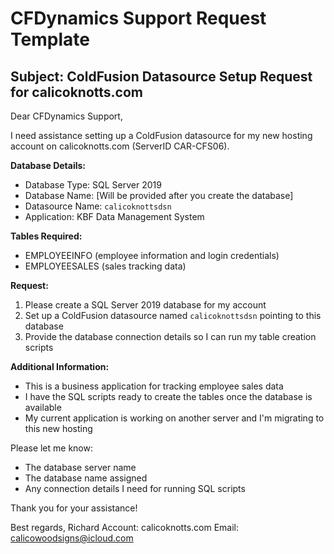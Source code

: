 # CFDynamics Support Request Template

## Subject: ColdFusion Datasource Setup Request for calicoknotts.com

Dear CFDynamics Support,

I need assistance setting up a ColdFusion datasource for my new hosting account on calicoknotts.com (ServerID CAR-CFS06).

**Database Details:**
- Database Type: SQL Server 2019
- Database Name: [Will be provided after you create the database]
- Datasource Name: `calicoknottsdsn`
- Application: KBF Data Management System

**Tables Required:**
- EMPLOYEEINFO (employee information and login credentials)
- EMPLOYEESALES (sales tracking data)

**Request:**
1. Please create a SQL Server 2019 database for my account
2. Set up a ColdFusion datasource named `calicoknottsdsn` pointing to this database
3. Provide the database connection details so I can run my table creation scripts

**Additional Information:**
- This is a business application for tracking employee sales data
- I have the SQL scripts ready to create the tables once the database is available
- My current application is working on another server and I'm migrating to this new hosting

Please let me know:
- The database server name
- The database name assigned
- Any connection details I need for running SQL scripts

Thank you for your assistance!

Best regards,
Richard
Account: calicoknotts.com
Email: calicowoodsigns@icloud.com
